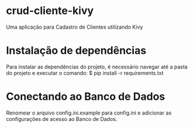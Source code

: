 # crud-cliente-kivy

Uma aplicação para Cadastro de Clientes utilizando Kivy

# Instalação de dependências

Para instalar as dependências do projeto, é necessário navegar até a pasta do projeto e executar o comando:
$ pip install -r requirements.txt

# Conectando ao Banco de Dados

Renomear o arquivo config.ini.example para config.ini e adicionar as configurações de acesso ao Banco de Dados.
